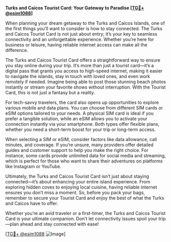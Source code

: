 **Turks and Caicos Tourist Card: Your Gateway to Paradise [[TG💪+ @esim1088](https://t.me/s/esim1088)]**

When planning your dream getaway to the Turks and Caicos Islands, one of the first things you’ll want to consider is how to stay connected. The Turks and Caicos Tourist Card is not just about entry; it’s your key to seamless connectivity and an unforgettable experience. Whether you’re here for business or leisure, having reliable internet access can make all the difference.

The Turks and Caicos Tourist Card offers a straightforward way to ensure you stay online during your trip. It’s more than just a tourist card—it’s a digital pass that grants you access to high-speed internet, making it easier to navigate the islands, stay in touch with loved ones, and even work remotely if needed. Imagine being able to post those stunning beach photos instantly or stream your favorite shows without interruption. With the Tourist Card, this is not just a fantasy but a reality.

For tech-savvy travelers, the card also opens up opportunities to explore various mobile and data plans. You can choose from different SIM cards or eSIM options tailored to your needs. A physical SIM card is ideal if you prefer a tangible solution, while an eSIM allows you to activate your connection instantly via your smartphone. Both types offer flexible plans, whether you need a short-term boost for your trip or long-term access.

When selecting a SIM or eSIM, consider factors like data allowance, call minutes, and coverage. If you’re unsure, many providers offer detailed guides and customer support to help you make the right choice. For instance, some cards provide unlimited data for social media and streaming, which is perfect for those who want to share their adventures on platforms like Instagram or YouTube.

Ultimately, the Turks and Caicos Tourist Card isn’t just about staying connected—it’s about enhancing your entire island experience. From exploring hidden coves to enjoying local cuisine, having reliable internet ensures you don’t miss a moment. So, before you pack your bags, remember to secure your Tourist Card and enjoy the best of what the Turks and Caicos have to offer.

Whether you’re an avid traveler or a first-timer, the Turks and Caicos Tourist Card is your ultimate companion. Don’t let connectivity issues spoil your trip—plan ahead and stay connected with ease! 

[[TG💪+ @esim1088](https://t.me/s/esim1088) ![Image](https://i.postimg.cc/Y0z9fWf4/image.png)]